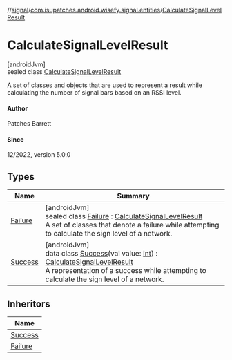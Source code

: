 //[signal](../../../index.md)/[com.isupatches.android.wisefy.signal.entities](../index.md)/[CalculateSignalLevelResult](index.md)

# CalculateSignalLevelResult

[androidJvm]\
sealed class [CalculateSignalLevelResult](index.md)

A set of classes and objects that are used to represent a result while calculating the number of signal bars based on an RSSI level.

#### Author

Patches Barrett

#### Since

12/2022, version 5.0.0

## Types

| Name | Summary |
|---|---|
| [Failure](-failure/index.md) | [androidJvm]<br>sealed class [Failure](-failure/index.md) : [CalculateSignalLevelResult](index.md)<br>A set of classes that denote a failure while attempting to calculate the sign level of a network. |
| [Success](-success/index.md) | [androidJvm]<br>data class [Success](-success/index.md)(val value: [Int](https://kotlinlang.org/api/latest/jvm/stdlib/kotlin/-int/index.html)) : [CalculateSignalLevelResult](index.md)<br>A representation of a success while attempting to calculate the sign level of a network. |

## Inheritors

| Name |
|---|
| [Success](-success/index.md) |
| [Failure](-failure/index.md) |
